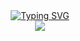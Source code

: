 <body>
  <center>
<a href="https://git.io/typing-svg"><img src="https://readme-typing-svg.demolab.com?font=Fira+Code&weight=700&pause=1000&color=F7E553&background=FFFFFF00&center=true&vCenter=true&width=435&lines=Hello+there.+I'm+Hoocs+%3A3" alt="Typing SVG" /></a>
<br>
<div align="center">
  <a href="https://thicc-thighs.de/" >
   <img src="https://lanyard.kyrie25.me/api/627013557695021087?waveColor=8B8BFA&waveSpotifyColor=B48EF7&gradient=7E37F9-B48EF7-E568C4"  />
  </a>
